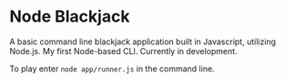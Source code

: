 # Node Blackjack

A basic command line blackjack application built in Javascript, utilizing Node.js.
My first Node-based CLI. Currently in development.

To play enter `node app/runner.js` in the command line.
